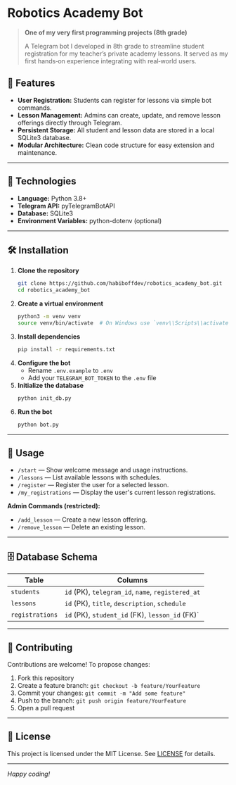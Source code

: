 # Robotics Academy Bot

> **One of my very first programming projects (8th grade)**
>
> A Telegram bot I developed in 8th grade to streamline student registration for my teacher’s private academy lessons. It served as my first hands‑on experience integrating with real‑world users.

## 🚀 Features

- **User Registration:** Students can register for lessons via simple bot commands.
- **Lesson Management:** Admins can create, update, and remove lesson offerings directly through Telegram.
- **Persistent Storage:** All student and lesson data are stored in a local SQLite3 database.
- **Modular Architecture:** Clean code structure for easy extension and maintenance.

---

## 🔧 Technologies

- **Language:** Python 3.8+
- **Telegram API:** pyTelegramBotAPI
- **Database:** SQLite3
- **Environment Variables:** python-dotenv (optional)

---

## 🛠️ Installation

1. **Clone the repository**
   ```bash
   git clone https://github.com/habiboffdev/robotics_academy_bot.git
   cd robotics_academy_bot
   ```
2. **Create a virtual environment**
   ```bash
   python3 -m venv venv
   source venv/bin/activate  # On Windows use `venv\\Scripts\\activate`
   ```
3. **Install dependencies**
   ```bash
   pip install -r requirements.txt
   ```
4. **Configure the bot**
   - Rename `.env.example` to `.env`
   - Add your `TELEGRAM_BOT_TOKEN` to the `.env` file
5. **Initialize the database**
   ```bash
   python init_db.py
   ```
6. **Run the bot**
   ```bash
   python bot.py
   ```

---

## 📖 Usage

- `/start` — Show welcome message and usage instructions.
- `/lessons` — List available lessons with schedules.
- `/register` — Register the user for a selected lesson.
- `/my_registrations` — Display the user's current lesson registrations.

**Admin Commands (restricted):**
- `/add_lesson` — Create a new lesson offering.
- `/remove_lesson` — Delete an existing lesson.

---

## 🗄️ Database Schema

| Table           | Columns                                        |
|-----------------|------------------------------------------------|
| `students`      | `id` (PK), `telegram_id`, `name`, `registered_at` |
| `lessons`       | `id` (PK), `title`, `description`, `schedule`    |
| `registrations` | `id` (PK), `student_id` (FK), `lesson_id` (FK)` |

---

## 🤝 Contributing

Contributions are welcome! To propose changes:
1. Fork this repository
2. Create a feature branch: `git checkout -b feature/YourFeature`
3. Commit your changes: `git commit -m "Add some feature"`
4. Push to the branch: `git push origin feature/YourFeature`
5. Open a pull request

---

## 📜 License

This project is licensed under the MIT License. See [LICENSE](LICENSE) for details.

---

*Happy coding!*

